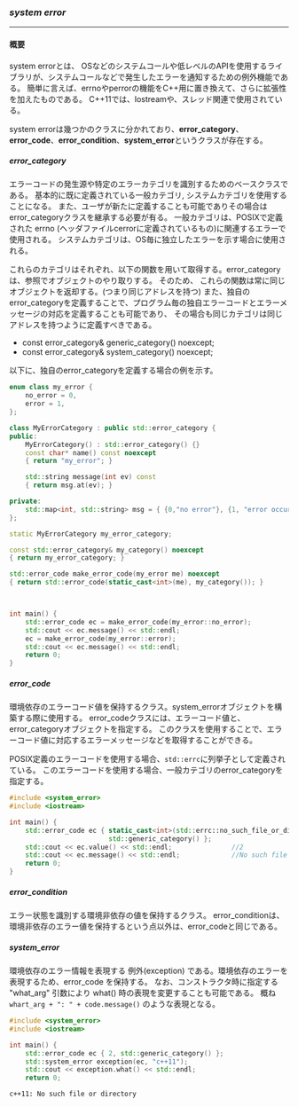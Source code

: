 ### *system error*
---
#### 概要
system errorとは、 OSなどのシステムコールや低レベルのAPIを使用するライブラリが、システムコールなどで発生したエラーを通知するための例外機能である。
簡単に言えば、errnoやperrorの機能をC++用に置き換えて、さらに拡張性を加えたものである。
C++11では、Iostreamや、スレッド関連で使用されている。

system errorは幾つかのクラスに分かれており、**error_category**、**error_code**、**error_condition**、**system_error**というクラスが存在する。

##### error_category
エラーコードの発生源や特定のエラーカテゴリを識別するためのベースクラスである。
基本的に既に定義されている一般カテゴリ, システムカテゴリを使用することになる。
また、ユーザが新たに定義することも可能でありその場合はerror_categoryクラスを継承する必要が有る。
一般カテゴリは、POSIXで定義された errno (ヘッダファイルcerrorに定義されているもの)に関連するエラーで使用される。
システムカテゴリは、OS毎に独立したエラーを示す場合に使用される。

これらのカテゴリはそれぞれ、以下の関数を用いて取得する。error_categoryは、参照でオブジェクトのやり取りする。
そのため、 これらの関数は常に同じオブジェクトを返却する。(つまり同じアドレスを持つ)
また、独自のerror_categoryを定義することで、プログラム毎の独自エラーコードとエラーメッセージの対応を定義することも可能であり、
その場合も同じカテゴリは同じアドレスを持つように定義すべきである。

 * const error_category& generic_category() noexcept;
 * const error_category& system_category() noexcept;

以下に、独自のerror_categoryを定義する場合の例を示す。

```c++
enum class my_error {
    no_error = 0,
    error = 1,
};

class MyErrorCategory : public std::error_category {
public:
    MyErrorCategory() : std::error_category() {}
    const char* name() const noexcept
    { return "my_error"; }

    std::string message(int ev) const
    { return msg.at(ev); }

private:
    std::map<int, std::string> msg = { {0,"no error"}, {1, "error occured"} };
};

static MyErrorCategory my_error_category;

const std::error_category& my_category() noexcept
{ return my_error_category; }

std::error_code make_error_code(my_error me) noexcept
{ return std::error_code(static_cast<int>(me), my_category()); }



int main() {
    std::error_code ec = make_error_code(my_error::no_error);
    std::cout << ec.message() << std::endl;
    ec = make_error_code(my_error::error);
    std::cout << ec.message() << std::endl;
    return 0;
}
```

##### error_code
環境依存のエラーコード値を保持するクラス。system_errorオブジェクトを構築する際に使用する。
error_codeクラスには、エラーコード値と、error_categoryオブジェクトを指定する。
このクラスを使用することで、エラーコード値に対応するエラーメッセージなどを取得することができる。

POSIX定義のエラーコードを使用する場合、`std::errc`に列挙子として定義されている。
このエラーコードを使用する場合、一般カテゴリのerror_categoryを指定する。

```c++
#include <system_error>
#include <iostream>

int main() {
    std::error_code ec { static_cast<int>(std::errc::no_such_file_or_directory),
                         std::generic_category() };
    std::cout << ec.value() << std::endl;               //2
    std::cout << ec.message() << std::endl;             //No such file or directory
    return 0;
}
```


##### error_condition
エラー状態を識別する環境非依存の値を保持するクラス。
error_conditionは、環境非依存のエラー値を保持するという点以外は、error_codeと同じである。

##### system_error
環境依存のエラー情報を表現する 例外(exception) である。環境依存のエラーを表現するため、error_code を保持する。
なお、コンストラクタ時に指定する "what_arg" 引数により what() 時の表現を変更することも可能である。
概ね `whart_arg + ": " + code.message()` のような表現となる。

```c++
#include <system_error>
#include <iostream>

int main() {
    std::error_code ec { 2, std::generic_category() };
    std::system_error exception(ec, "c++11");
    std::cout << exception.what() << std::endl;
    return 0;
```

```
c++11: No such file or directory
```
